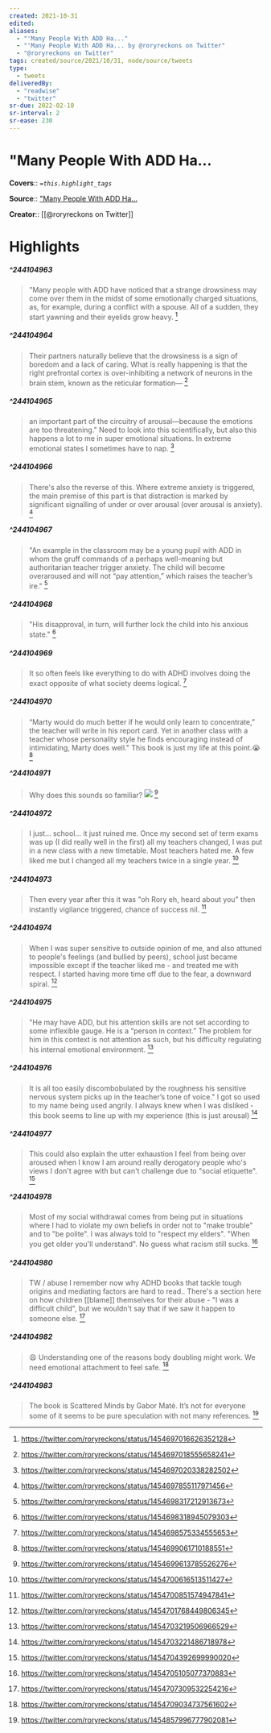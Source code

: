 ```yaml
---
created: 2021-10-31
edited: 
aliases:
  - "'Many People With ADD Ha..."
  - "'Many People With ADD Ha... by @roryreckons on Twitter"
  - "@roryreckons on Twitter"
tags: created/source/2021/10/31, node/source/tweets
type: 
  - tweets
deliveredBy: 
  - "readwise"
  - "twitter"
sr-due: 2022-02-10
sr-interval: 2
sr-ease: 230
---
```

# "Many People With ADD Ha...

**Covers**:: 
*`=this.highlight_tags`*

**Source**:: ["Many People With ADD Ha...](https://twitter.com/roryreckons/status/1454697016626352128)

**Creator**:: [[@roryreckons on Twitter]]

# Highlights
##### ^244104963
  
> "Many people with ADD have noticed that a strange drowsiness may come over them in the midst of some emotionally charged situations, as, for example, during a conflict with a spouse. All of a sudden, they start yawning and their eyelids grow heavy. 
  [^244104963]

[^244104963]: https://twitter.com/roryreckons/status/1454697016626352128

##### ^244104964
  
> Their partners naturally believe that the drowsiness is a sign of boredom and a lack of caring.
> What is really happening is that the right prefrontal cortex is over-inhibiting a network of neurons in the brain stem, known as the reticular formation— 
  [^244104964]

[^244104964]: https://twitter.com/roryreckons/status/1454697018555658241

##### ^244104965
  
> an important part of the circuitry of arousal—because the emotions are too threatening."
> Need to look into this scientifically, but also this happens a lot to me in super emotional situations. In extreme emotional states I sometimes have to nap. 
  [^244104965]

[^244104965]: https://twitter.com/roryreckons/status/1454697020338282502

##### ^244104966
  
> There's also the reverse of this. Where extreme anxiety is triggered, the main premise of this part is that distraction is marked by significant signalling of under or over arousal (over arousal is anxiety). 
  [^244104966]

[^244104966]: https://twitter.com/roryreckons/status/1454697855117971456

##### ^244104967
  
> "An example in the classroom may be a young pupil with ADD in whom the gruff commands of a perhaps well-meaning but authoritarian teacher trigger anxiety. The child will become overaroused and will not “pay attention,” which raises the teacher’s ire." 
  [^244104967]

[^244104967]: https://twitter.com/roryreckons/status/1454698317212913673

##### ^244104968
  
> "His disapproval, in turn, will further lock the child into his anxious state." 
  [^244104968]

[^244104968]: https://twitter.com/roryreckons/status/1454698318945079303

##### ^244104969
  
> It so often feels like everything to do with ADHD involves doing the exact opposite of what society deems logical. 
  [^244104969]

[^244104969]: https://twitter.com/roryreckons/status/1454698575334555653

##### ^244104970
  
> “Marty would do much better if he would only learn to concentrate,” the teacher will write in his report card. Yet in another class with a teacher whose personality style he finds encouraging instead of intimidating, Marty does well."
> This book is just my life at this point.😭 
  [^244104970]

[^244104970]: https://twitter.com/roryreckons/status/1454699061710188551

##### ^244104971
  
> Why does this sounds so familiar? 
> ![](https://pbs.twimg.com/media/FDAhcSDVgAYwTM-.jpg) 
  [^244104971]

[^244104971]: https://twitter.com/roryreckons/status/1454699613785526276

##### ^244104972
  
> I just... school... it just ruined me. Once my second set of term exams was up (I did really well in the first) all my teachers changed, I was put in a new class with a new timetable. Most teachers hated me. A few liked me but I changed all my teachers twice in a single year. 
  [^244104972]

[^244104972]: https://twitter.com/roryreckons/status/1454700616513511427

##### ^244104973
  
> Then every year after this it was "oh Rory eh, heard about you" then instantly vigilance triggered, chance of success nil. 
  [^244104973]

[^244104973]: https://twitter.com/roryreckons/status/1454700851574947841

##### ^244104974
  
> When I was super sensitive to outside opinion of me, and also attuned to people's feelings (and bullied by peers), school just became impossible except if the teacher liked me - and treated me with respect. I started having more time off due to the fear, a downward spiral. 
  [^244104974]

[^244104974]: https://twitter.com/roryreckons/status/1454701768449806345

##### ^244104975
  
> "He may have ADD, but his attention skills are not set according to some inflexible gauge. He is a “person in context.” The problem for him in this context is not attention as such, but his difficulty regulating his internal emotional environment. 
  [^244104975]

[^244104975]: https://twitter.com/roryreckons/status/1454703219506966529

##### ^244104976
  
> It is all too easily discombobulated by the roughness his sensitive nervous system picks up in the teacher’s tone of voice."
> I got so used to my name being used angrily. I always knew when I was disliked - this book seems to line up with my experience (this is just arousal) 
  [^244104976]

[^244104976]: https://twitter.com/roryreckons/status/1454703221486718978

##### ^244104977
  
> This could also explain the utter exhaustion I feel from being over aroused when I know I am around really derogatory people who's views I don't agree with but can't challenge due to "social etiquette". 
  [^244104977]

[^244104977]: https://twitter.com/roryreckons/status/1454704392699990020

##### ^244104978
  
> Most of my social withdrawal comes from being put in situations where I had to violate my own beliefs in order not to "make trouble" and to "be polite". I was always told to "respect my elders". "When you get older you'll understand". No guess what racism still sucks. 
  [^244104978]

[^244104978]: https://twitter.com/roryreckons/status/1454705105077370883

##### ^244104980
  
> TW / abuse
> I remember now why ADHD books that tackle tough origins and mediating factors are hard to read.. There's a section here on how children [[blame]] themselves for their abuse - "I was a difficult child", but we wouldn't say that if we saw it happen to someone else. 
  [^244104980]

[^244104980]: https://twitter.com/roryreckons/status/1454707309532254216

##### ^244104982
  
> 😩
> Understanding one of the reasons body doubling might work. We need emotional attachment to feel safe. 
  [^244104982]

[^244104982]: https://twitter.com/roryreckons/status/1454709034737561602

##### ^244104983
  
> The book is Scattered Minds by Gabor Maté. It’s not for everyone some of it seems to be pure speculation with not many references. 
  [^244104983]

[^244104983]: https://twitter.com/roryreckons/status/1454857996777902081

